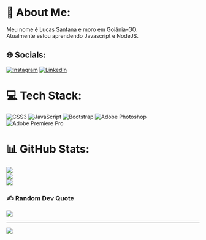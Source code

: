 # 💫 About Me:
Meu nome é Lucas Santana e moro em Goiânia-GO.<br>
Atualmente estou aprendendo Javascript e NodeJS.

## 🌐 Socials:
[![Instagram](https://img.shields.io/badge/Instagram-%23E4405F.svg?logo=Instagram&logoColor=white)](https://instagram.com/aka.luk) [![LinkedIn](https://img.shields.io/badge/LinkedIn-%230077B5.svg?logo=linkedin&logoColor=white)](https://linkedin.com/in/lucas-santana-59aa948a) 

# 💻 Tech Stack:
![CSS3](https://img.shields.io/badge/css3-%231572B6.svg?style=for-the-badge&logo=css3&logoColor=white) ![JavaScript](https://img.shields.io/badge/javascript-%23323330.svg?style=for-the-badge&logo=javascript&logoColor=%23F7DF1E) ![Bootstrap](https://img.shields.io/badge/bootstrap-%23563D7C.svg?style=for-the-badge&logo=bootstrap&logoColor=white) ![Adobe Photoshop](https://img.shields.io/badge/adobephotoshop-%2331A8FF.svg?style=for-the-badge&logo=adobephotoshop&logoColor=white) ![Adobe Premiere Pro](https://img.shields.io/badge/Adobe%20Premiere%20Pro-9999FF.svg?style=for-the-badge&logo=Adobe%20Premiere%20Pro&logoColor=white)
# 📊 GitHub Stats:
![](https://github-readme-stats.vercel.app/api?username=LukSantana&theme=dark&hide_border=false&include_all_commits=false&count_private=false)<br/>
![](https://github-readme-streak-stats.herokuapp.com/?user=LukSantana&theme=dark&hide_border=false)<br/>
![](https://github-readme-stats.vercel.app/api/top-langs/?username=LukSantana&theme=dark&hide_border=false&include_all_commits=false&count_private=false&layout=compact)

### ✍️ Random Dev Quote
![](https://quotes-github-readme.vercel.app/api?type=horizontal&theme=dark)

---
[![](https://visitcount.itsvg.in/api?id=LukSantana&icon=2&color=4)](https://visitcount.itsvg.in)
